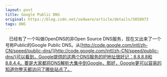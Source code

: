 ```yaml
---
layout: post
title: Google Public DNS
original: https://blog.csdn.net/zedware/article/details/5058973
tags: DNS
---
```


   已经有了一个叫做OpenDNS的非Open Source DNS服务，现在又出来了一个号称Public的Google Public DNS。从[http://code.google.com/intl/zh-CN/speed/public-dns/](http://code.google.com/intl/zh-CN/speed/public-dns/)可以看到，Google提供的这两个DNS服务的IP地址很好记：8.8.8.8和8.8.4.4。要是大家都将DNS解析大集中到Google，那好，Google更可以容易的知道你整天都访问了哪些站点了。
